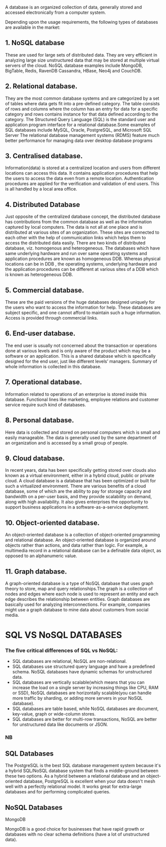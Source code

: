 A database is an organized collection of data, generally stored and accessed electronically from a computer system.

Depending upon the usage requirements, the following types of databases are available in the market:


## 1. NoSQL database

 These are used for large sets of distributed data.
 They are very efficient in analyzing large size unstructured data that may be stored at multiple virtual servers of the cloud.
 NoSQL database examples include MongoDB, BigTable, Redis, RavenDB Cassandra, HBase, Neo4j and CouchDB.

## 2. Relational database.

 They are the most common database systems and are categorized by a set of tables where data gets fit into a pre-defined category.
 The table consists of rows and columns where the column has an entry for data for a specific category and rows contains instance for that data defined according to the category. 
 The Structured Query Language (SQL) is the standard user and application program interface for a relational database.Some examples of SQL databases include MySQL, Oracle, PostgreSQL, and Microsoft SQL Server 
 The relational database management systems (RDMS) feature much better performance for managing data over desktop database programs
 
 
## 3. Centralised database.

 Information(data) is stored at a centralized location and users from different locations can access this data.
 It contains application procedures that help the users to access the data even from a remote location.
 Authentication procedures are applied for the verification and validation of end users.
 This is all handled by a local area office.


## 4. Distributed Database 

 Just opposite of the centralized database concept, the distributed database has contributions from the common database as well as the information captured by local computers. 
 The data is not all at one place and is distributed at various sites of an organization. 
 These sites are connected to each other with the help of communication links which helps them to access the distributed data easily.
 There are two kinds of distributed database, viz. homogenous and heterogeneous. 
 The databases which have same underlying hardware and run over same operating systems and application procedures are known as homogeneous DDB. Whereas physical locations can be in DDB , the operating systems, underlying hardware and the application procedures can be different at various sites of a DDB which is known as heterogeneous DDB.

## 5. Commercial database.

 These are the paid versions of the huge databases designed uniquely for the users who want to access the information for help. 
 These databases are subject specific, and one cannot afford to maintain such a huge information. 
 Access is provided through commercial links.

## 6. End-user database.

 The end user is usually not concerned about the transaction or operations done at various levels and is only aware of the product which may be a software or an application.
 This is a shared database which is specifically designed for the end user, just like different levels’ managers. Summary of whole information is collected in this database.

## 7. Operational database.

 Information related to operations of an enterprise is stored inside this database.
 Functional lines like marketing, employee relations and customer service require such kind of databases.

## 8. Personal database.

 Here data is collected and stored on personal computers which is small and easily manageable. 
 The data is generally used by the same department of an organization and is accessed by a small group of people.

## 9. Cloud database.

 In recent years, data has been specifically getting stored over clouds also known as a virtual environment, either in a hybrid cloud, public or private cloud.
 A cloud database is a database that has been optimized or built for such a virtualized environment. 
 There are various benefits of a cloud database, some of which are the ability to pay for storage capacity and bandwidth on a per-user basis, and they provide scalability on demand, along with high availability.
 It also gives enterprises the opportunity to support business applications in a software-as-a-service deployment.

## 10. Object-oriented database.

 An object-oriented database is a collection of object-oriented programming and relational database. 
 An object-oriented database is organized around objects rather than actions, and data rather than logic. 
 For example, a multimedia record in a relational database can be a definable data object, as opposed to an alphanumeric value.

## 11. Graph database.

 A graph-oriented database is a type of NoSQL database that uses graph theory to store, map and query relationships.The graph is a collection of nodes and edges where each node is used to represent an entity and each edge describes the relationship between entities. 
 Graph databases are basically used for analyzing interconnections. For example, companies might use a graph database to mine data about customers from social media.

SQL VS NoSQL DATABASES
============
### The five critical differences of SQL vs NoSQL:
* SQL databases are relational, NoSQL are non-relational.
* SQL databases use structured query language and have a predefined schema. NoSQL databases have dynamic schemas for unstructured data.
* SQL databases are vertically scalable(which means that you can increase the load on a single server by increasing things like CPU, RAM or SSD), NoSQL databases are horizontally scalable(you can handle more traffic by sharding, or adding more servers in your NoSQL database).
* SQL databases are table based, while NoSQL databases are document, key-value, graph or wide-column stores.
* SQL databases are better for multi-row transactions, NoSQL are better for unstructured data like documents or JSON.

### NB
## SQL Databases
 The PostgreSQL is the best  SQL database management system because it's a hybrid SQL/NoSQL database system that finds a middle-ground between these two options.
 As a hybrid between a relational database and an object-oriented database, PostgreSQL is excellent when your data doesn't mesh well with a perfectly relational model. 
 It works great for extra-large databases and for performing complicated queries.

## NoSQL Databases
 MongoDB
 
 MongoDB is a good choice for businesses that have rapid growth or databases with no clear schema definitions (have a lot of unstructured data). 








